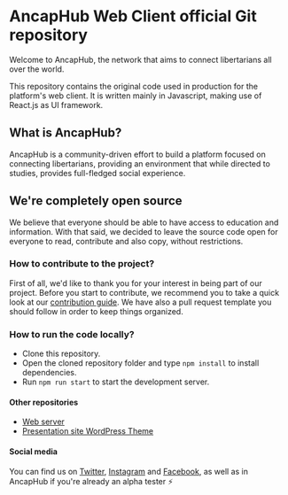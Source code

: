 # AncapHub Web Client official Git repository

Welcome to AncapHub, the network that aims to connect libertarians all over the world.

This repository contains the original code used in production for the platform's web client. 
It is written mainly in Javascript, making use of React.js as UI framework.

## What is AncapHub?

AncapHub is a community-driven effort to build a platform focused on connecting libertarians, providing an environment that while directed to studies, provides full-fledged social experience.

## We're completely open source

We believe that everyone should be able to have access to education and information.
With that said, we decided to leave the source code open for everyone to read,
contribute and also copy, without restrictions.

### How to contribute to the project?

First of all, we'd like to thank you for your interest in being part of our
project. Before you start to contribute, we recommend you to take a quick look
at our [contribution guide](.github/CONTRIBUTING.md). We have also a pull request
template you should follow in order to keep things organized.

### How to run the code locally?

 - Clone this repository.
 - Open the cloned repository folder and type ```npm install``` to install dependencies.
 - Run ```npm run start``` to start the development server.

#### Other repositories

- [Web server](https://github.com/ancaphub/ancaphub)
- [Presentation site WordPress Theme](https://github.com/ancaphub/presentation-website-wordpress-theme)

#### Social media

You can find us on [Twitter](https://twitter.com/ancaphub), [Instagram](https://instagram.com/ancaphub) and [Facebook](https://facebook.com/ancaphub), as well as in AncapHub if you're already
an alpha tester :zap: